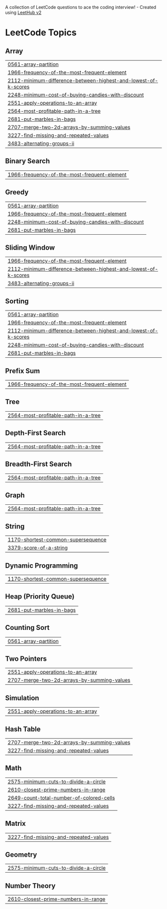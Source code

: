 A collection of LeetCode questions to ace the coding interview! - Created using [LeetHub v2](https://github.com/arunbhardwaj/LeetHub-2.0)
<!---LeetCode Topics Start-->
# LeetCode Topics
## Array
|  |
| ------- |
| [0561-array-partition](https://github.com/insaneprem/LeetCode-Solutions/tree/master/0561-array-partition) |
| [1966-frequency-of-the-most-frequent-element](https://github.com/insaneprem/LeetCode-Solutions/tree/master/1966-frequency-of-the-most-frequent-element) |
| [2112-minimum-difference-between-highest-and-lowest-of-k-scores](https://github.com/insaneprem/LeetCode-Solutions/tree/master/2112-minimum-difference-between-highest-and-lowest-of-k-scores) |
| [2248-minimum-cost-of-buying-candies-with-discount](https://github.com/insaneprem/LeetCode-Solutions/tree/master/2248-minimum-cost-of-buying-candies-with-discount) |
| [2551-apply-operations-to-an-array](https://github.com/insaneprem/LeetCode-Solutions/tree/master/2551-apply-operations-to-an-array) |
| [2564-most-profitable-path-in-a-tree](https://github.com/insaneprem/LeetCode-Solutions/tree/master/2564-most-profitable-path-in-a-tree) |
| [2681-put-marbles-in-bags](https://github.com/insaneprem/LeetCode-Solutions/tree/master/2681-put-marbles-in-bags) |
| [2707-merge-two-2d-arrays-by-summing-values](https://github.com/insaneprem/LeetCode-Solutions/tree/master/2707-merge-two-2d-arrays-by-summing-values) |
| [3227-find-missing-and-repeated-values](https://github.com/insaneprem/LeetCode-Solutions/tree/master/3227-find-missing-and-repeated-values) |
| [3483-alternating-groups-ii](https://github.com/insaneprem/LeetCode-Solutions/tree/master/3483-alternating-groups-ii) |
## Binary Search
|  |
| ------- |
| [1966-frequency-of-the-most-frequent-element](https://github.com/insaneprem/LeetCode-Solutions/tree/master/1966-frequency-of-the-most-frequent-element) |
## Greedy
|  |
| ------- |
| [0561-array-partition](https://github.com/insaneprem/LeetCode-Solutions/tree/master/0561-array-partition) |
| [1966-frequency-of-the-most-frequent-element](https://github.com/insaneprem/LeetCode-Solutions/tree/master/1966-frequency-of-the-most-frequent-element) |
| [2248-minimum-cost-of-buying-candies-with-discount](https://github.com/insaneprem/LeetCode-Solutions/tree/master/2248-minimum-cost-of-buying-candies-with-discount) |
| [2681-put-marbles-in-bags](https://github.com/insaneprem/LeetCode-Solutions/tree/master/2681-put-marbles-in-bags) |
## Sliding Window
|  |
| ------- |
| [1966-frequency-of-the-most-frequent-element](https://github.com/insaneprem/LeetCode-Solutions/tree/master/1966-frequency-of-the-most-frequent-element) |
| [2112-minimum-difference-between-highest-and-lowest-of-k-scores](https://github.com/insaneprem/LeetCode-Solutions/tree/master/2112-minimum-difference-between-highest-and-lowest-of-k-scores) |
| [3483-alternating-groups-ii](https://github.com/insaneprem/LeetCode-Solutions/tree/master/3483-alternating-groups-ii) |
## Sorting
|  |
| ------- |
| [0561-array-partition](https://github.com/insaneprem/LeetCode-Solutions/tree/master/0561-array-partition) |
| [1966-frequency-of-the-most-frequent-element](https://github.com/insaneprem/LeetCode-Solutions/tree/master/1966-frequency-of-the-most-frequent-element) |
| [2112-minimum-difference-between-highest-and-lowest-of-k-scores](https://github.com/insaneprem/LeetCode-Solutions/tree/master/2112-minimum-difference-between-highest-and-lowest-of-k-scores) |
| [2248-minimum-cost-of-buying-candies-with-discount](https://github.com/insaneprem/LeetCode-Solutions/tree/master/2248-minimum-cost-of-buying-candies-with-discount) |
| [2681-put-marbles-in-bags](https://github.com/insaneprem/LeetCode-Solutions/tree/master/2681-put-marbles-in-bags) |
## Prefix Sum
|  |
| ------- |
| [1966-frequency-of-the-most-frequent-element](https://github.com/insaneprem/LeetCode-Solutions/tree/master/1966-frequency-of-the-most-frequent-element) |
## Tree
|  |
| ------- |
| [2564-most-profitable-path-in-a-tree](https://github.com/insaneprem/LeetCode-Solutions/tree/master/2564-most-profitable-path-in-a-tree) |
## Depth-First Search
|  |
| ------- |
| [2564-most-profitable-path-in-a-tree](https://github.com/insaneprem/LeetCode-Solutions/tree/master/2564-most-profitable-path-in-a-tree) |
## Breadth-First Search
|  |
| ------- |
| [2564-most-profitable-path-in-a-tree](https://github.com/insaneprem/LeetCode-Solutions/tree/master/2564-most-profitable-path-in-a-tree) |
## Graph
|  |
| ------- |
| [2564-most-profitable-path-in-a-tree](https://github.com/insaneprem/LeetCode-Solutions/tree/master/2564-most-profitable-path-in-a-tree) |
## String
|  |
| ------- |
| [1170-shortest-common-supersequence](https://github.com/insaneprem/LeetCode-Solutions/tree/master/1170-shortest-common-supersequence) |
| [3379-score-of-a-string](https://github.com/insaneprem/LeetCode-Solutions/tree/master/3379-score-of-a-string) |
## Dynamic Programming
|  |
| ------- |
| [1170-shortest-common-supersequence](https://github.com/insaneprem/LeetCode-Solutions/tree/master/1170-shortest-common-supersequence) |
## Heap (Priority Queue)
|  |
| ------- |
| [2681-put-marbles-in-bags](https://github.com/insaneprem/LeetCode-Solutions/tree/master/2681-put-marbles-in-bags) |
## Counting Sort
|  |
| ------- |
| [0561-array-partition](https://github.com/insaneprem/LeetCode-Solutions/tree/master/0561-array-partition) |
## Two Pointers
|  |
| ------- |
| [2551-apply-operations-to-an-array](https://github.com/insaneprem/LeetCode-Solutions/tree/master/2551-apply-operations-to-an-array) |
| [2707-merge-two-2d-arrays-by-summing-values](https://github.com/insaneprem/LeetCode-Solutions/tree/master/2707-merge-two-2d-arrays-by-summing-values) |
## Simulation
|  |
| ------- |
| [2551-apply-operations-to-an-array](https://github.com/insaneprem/LeetCode-Solutions/tree/master/2551-apply-operations-to-an-array) |
## Hash Table
|  |
| ------- |
| [2707-merge-two-2d-arrays-by-summing-values](https://github.com/insaneprem/LeetCode-Solutions/tree/master/2707-merge-two-2d-arrays-by-summing-values) |
| [3227-find-missing-and-repeated-values](https://github.com/insaneprem/LeetCode-Solutions/tree/master/3227-find-missing-and-repeated-values) |
## Math
|  |
| ------- |
| [2575-minimum-cuts-to-divide-a-circle](https://github.com/insaneprem/LeetCode-Solutions/tree/master/2575-minimum-cuts-to-divide-a-circle) |
| [2610-closest-prime-numbers-in-range](https://github.com/insaneprem/LeetCode-Solutions/tree/master/2610-closest-prime-numbers-in-range) |
| [2649-count-total-number-of-colored-cells](https://github.com/insaneprem/LeetCode-Solutions/tree/master/2649-count-total-number-of-colored-cells) |
| [3227-find-missing-and-repeated-values](https://github.com/insaneprem/LeetCode-Solutions/tree/master/3227-find-missing-and-repeated-values) |
## Matrix
|  |
| ------- |
| [3227-find-missing-and-repeated-values](https://github.com/insaneprem/LeetCode-Solutions/tree/master/3227-find-missing-and-repeated-values) |
## Geometry
|  |
| ------- |
| [2575-minimum-cuts-to-divide-a-circle](https://github.com/insaneprem/LeetCode-Solutions/tree/master/2575-minimum-cuts-to-divide-a-circle) |
## Number Theory
|  |
| ------- |
| [2610-closest-prime-numbers-in-range](https://github.com/insaneprem/LeetCode-Solutions/tree/master/2610-closest-prime-numbers-in-range) |
<!---LeetCode Topics End-->